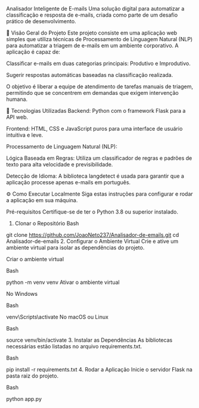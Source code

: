 Analisador Inteligente de E-mails
Uma solução digital para automatizar a classificação e resposta de e-mails, criada como parte de um desafio prático de desenvolvimento.

📄 Visão Geral do Projeto
Este projeto consiste em uma aplicação web simples que utiliza técnicas de Processamento de Linguagem Natural (NLP) para automatizar a triagem de e-mails em um ambiente corporativo. A aplicação é capaz de:

Classificar e-mails em duas categorias principais: Produtivo e Improdutivo.

Sugerir respostas automáticas baseadas na classificação realizada.

O objetivo é liberar a equipe de atendimento de tarefas manuais de triagem, permitindo que se concentrem em demandas que exigem intervenção humana.

🚀 Tecnologias Utilizadas
Backend: Python com o framework Flask para a API web.

Frontend: HTML, CSS e JavaScript puros para uma interface de usuário intuitiva e leve.

Processamento de Linguagem Natural (NLP):

Lógica Baseada em Regras: Utiliza um classificador de regras e padrões de texto para alta velocidade e previsibilidade.

Detecção de Idioma: A biblioteca langdetect é usada para garantir que a aplicação processe apenas e-mails em português.

⚙️ Como Executar Localmente
Siga estas instruções para configurar e rodar a aplicação em sua máquina.

Pré-requisitos
Certifique-se de ter o Python 3.8 ou superior instalado.

1. Clonar o Repositório
Bash

git clone https://github.com/JoaoNeto237/Analisador-de-emails.git
cd Analisador-de-emails
2. Configurar o Ambiente Virtual
Crie e ative um ambiente virtual para isolar as dependências do projeto.

Criar o ambiente virtual

Bash

python -m venv venv
Ativar o ambiente virtual

No Windows

Bash

venv\Scripts\activate
No macOS ou Linux

Bash

source venv/bin/activate
3. Instalar as Dependências
As bibliotecas necessárias estão listadas no arquivo requirements.txt.

Bash

pip install -r requirements.txt
4. Rodar a Aplicação
Inicie o servidor Flask na pasta raiz do projeto.

Bash

python app.py
